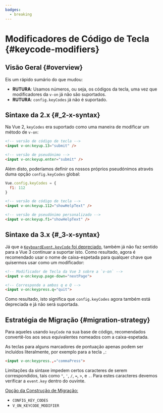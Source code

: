 ```yaml
---
badges:
  - breaking
---
```


# Modificadores de Código de Tecla <MigrationBadges :badges="$frontmatter.badges" /> {#keycode-modifiers}

## Visão Geral {#overview}

Eis um rápido sumário do que mudou:

- **RUTURA**: Usamos números, ou seja, os códigos da tecla, uma vez que modificadores da `v-on` já não são suportados.
- **RUTURA**: `config.keyCodes` já não é suportado.

## Sintaxe da 2.x {#_2-x-syntax}

Na Vue 2, `keyCodes` era suportado como uma maneira de modificar um método de `v-on`:

```html
<!-- versão de código de tecla -->
<input v-on:keyup.13="submit" />

<!-- versão de pseudónimo -->
<input v-on:keyup.enter="submit" />
```

Além disto, poderíamos definir os nossos próprios pseudónimos através duma opção `config.keyCodes` global:

```js
Vue.config.keyCodes = {
  f1: 112
}
```

```html
<!-- versão de código de tecla -->
<input v-on:keyup.112="showHelpText" />

<!-- versão de pseudónimo personalizado -->
<input v-on:keyup.f1="showHelpText" />
```

## Sintaxe da 3.x {#_3-x-syntax}

Já que a [`KeyboardEvent.keyCode` foi depreciado](https://developer.mozilla.org/en-US/docs/Web/API/KeyboardEvent/keyCode), também já não faz sentido para a Vue 3 continuar a suportar isto. Como resultado, agora é recomendado usar o nome de caixa-espetada para qualquer chave que quisermos usar como um modificador:

```html
<!-- Modificador de Tecla da Vue 3 sobre a `v-on` -->
<input v-on:keyup.page-down="nextPage">

<!-- Corresponde a ambos q e Q -->
<input v-on:keypress.q="quit">
```

Como resultado, isto significa que `config.keyCodes` agora também está depreciada e já não será suportada.

## Estratégia de Migração {#migration-strategy}

Para aqueles usando `keyCode` na sua base de código, recomendados convertê-los aos seus equivalentes nomeados com a caixa-espetada.

As teclas para alguns marcadores de pontuação apenas podem ser incluídos literalmente, por exemplo para a tecla `,`:

```html
<input v-on:keypress.,="commaPress">
```

Limitações da sintaxe impedem certos caracteres de serem correspondidos, tais como `"`, `'`, `/`, `=`, `>`, e `.`. Para estes caracteres devemos verificar a `event.key` dentro do ouvinte.

[Opção da Construção de Migração:](../migration-build#compat-configuration)

- `CONFIG_KEY_CODES`
- `V_ON_KEYCODE_MODIFIER`
